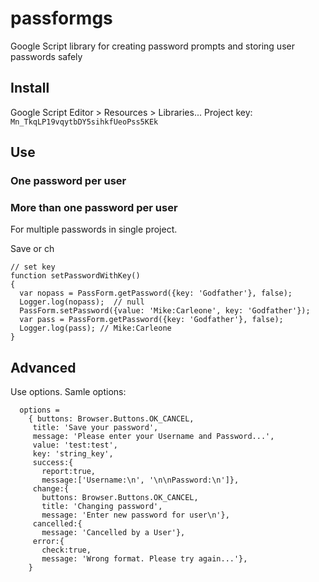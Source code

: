 # passformgs
Google Script library for creating password prompts and storing user passwords safely

## Install
Google Script Editor > Resources > Libraries...
Project key: 
`Mn_TkqLP19vqytbDY5sihkfUeoPss5KEk`

## Use
### One password per user


### More than one password per user

For multiple passwords in single project.

Save or ch

    // set key
    function setPasswordWithKey()
    {
      var nopass = PassForm.getPassword({key: 'Godfather'}, false);
      Logger.log(nopass);  // null
      PassForm.setPassword({value: 'Mike:Carleone', key: 'Godfather'});  
      var pass = PassForm.getPassword({key: 'Godfather'}, false);  
      Logger.log(pass); // Mike:Carleone  
    }


## Advanced
Use options. Samle options:

      options = 
        { buttons: Browser.Buttons.OK_CANCEL, 
         title: 'Save your password', 
         message: 'Please enter your Username and Password...',
         value: 'test:test',
         key: 'string_key',
         success:{
           report:true, 
           message:['Username:\n', '\n\nPassword:\n']}, 
         change:{
           buttons: Browser.Buttons.OK_CANCEL, 
           title: 'Changing password', 
           message: 'Enter new password for user\n'}, 
         cancelled:{
           message: 'Cancelled by a User'}, 
         error:{
           check:true, 
           message: 'Wrong format. Please try again...'}, 
        }
    
        

<!--stackedit_data:
eyJoaXN0b3J5IjpbLTQ5MzE1NDg3OF19
-->